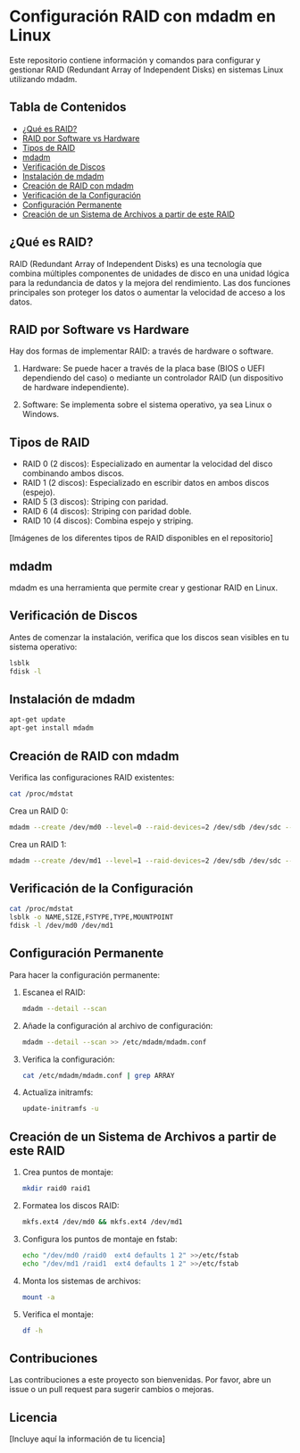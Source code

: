 # Configuración RAID con mdadm en Linux

Este repositorio contiene información y comandos para configurar y gestionar RAID (Redundant Array of Independent Disks) en sistemas Linux utilizando mdadm.

## Tabla de Contenidos
* [¿Qué es RAID?](#qué-es-raid)
* [RAID por Software vs Hardware](#raid-por-software-vs-hardware)
* [Tipos de RAID](#tipos-de-raid)
* [mdadm](#mdadm)
* [Verificación de Discos](#verificación-de-discos)
* [Instalación de mdadm](#instalación-de-mdadm)
* [Creación de RAID con mdadm](#creación-de-raid-con-mdadm)
* [Verificación de la Configuración](#verificación-de-la-configuración)
* [Configuración Permanente](#configuración-permanente)
* [Creación de un Sistema de Archivos a partir de este RAID](#creación-de-un-sistema-de-archivos-a-partir-de-este-raid)

## ¿Qué es RAID?
RAID (Redundant Array of Independent Disks) es una tecnología que combina múltiples componentes de unidades de disco en una unidad lógica para la redundancia de datos y la mejora del rendimiento. Las dos funciones principales son proteger los datos o aumentar la velocidad de acceso a los datos.

## RAID por Software vs Hardware
Hay dos formas de implementar RAID: a través de hardware o software.

1. Hardware: 
   Se puede hacer a través de la placa base (BIOS o UEFI dependiendo del caso) o mediante un controlador RAID (un dispositivo de hardware independiente).

2. Software:
   Se implementa sobre el sistema operativo, ya sea Linux o Windows.

## Tipos de RAID

- RAID 0 (2 discos): Especializado en aumentar la velocidad del disco combinando ambos discos.
- RAID 1 (2 discos): Especializado en escribir datos en ambos discos (espejo).
- RAID 5 (3 discos): Striping con paridad.
- RAID 6 (4 discos): Striping con paridad doble.
- RAID 10 (4 discos): Combina espejo y striping.

[Imágenes de los diferentes tipos de RAID disponibles en el repositorio]

## mdadm 
mdadm es una herramienta que permite crear y gestionar RAID en Linux.

## Verificación de Discos
Antes de comenzar la instalación, verifica que los discos sean visibles en tu sistema operativo:

```bash
lsblk
fdisk -l
```

## Instalación de mdadm

```bash
apt-get update
apt-get install mdadm
```

## Creación de RAID con mdadm

Verifica las configuraciones RAID existentes:
```bash
cat /proc/mdstat
```

Crea un RAID 0:
```bash
mdadm --create /dev/md0 --level=0 --raid-devices=2 /dev/sdb /dev/sdc --verbose
```

Crea un RAID 1:
```bash
mdadm --create /dev/md1 --level=1 --raid-devices=2 /dev/sdb /dev/sdc --verbose
```

## Verificación de la Configuración

```bash
cat /proc/mdstat
lsblk -o NAME,SIZE,FSTYPE,TYPE,MOUNTPOINT
fdisk -l /dev/md0 /dev/md1
```

## Configuración Permanente

Para hacer la configuración permanente:

1. Escanea el RAID:
   ```bash
   mdadm --detail --scan
   ```

2. Añade la configuración al archivo de configuración:
   ```bash
   mdadm --detail --scan >> /etc/mdadm/mdadm.conf
   ```

3. Verifica la configuración:
   ```bash
   cat /etc/mdadm/mdadm.conf | grep ARRAY
   ```

4. Actualiza initramfs:
   ```bash
   update-initramfs -u
   ```

## Creación de un Sistema de Archivos a partir de este RAID

1. Crea puntos de montaje:
   ```bash
   mkdir raid0 raid1
   ```

2. Formatea los discos RAID:
   ```bash
   mkfs.ext4 /dev/md0 && mkfs.ext4 /dev/md1
   ```

3. Configura los puntos de montaje en fstab:
   ```bash
   echo "/dev/md0 /raid0  ext4 defaults 1 2" >>/etc/fstab
   echo "/dev/md1 /raid1  ext4 defaults 1 2" >>/etc/fstab
   ```

4. Monta los sistemas de archivos:
   ```bash
   mount -a
   ```

5. Verifica el montaje:
   ```bash
   df -h
   ```

## Contribuciones

Las contribuciones a este proyecto son bienvenidas. Por favor, abre un issue o un pull request para sugerir cambios o mejoras.

## Licencia

[Incluye aquí la información de tu licencia]




